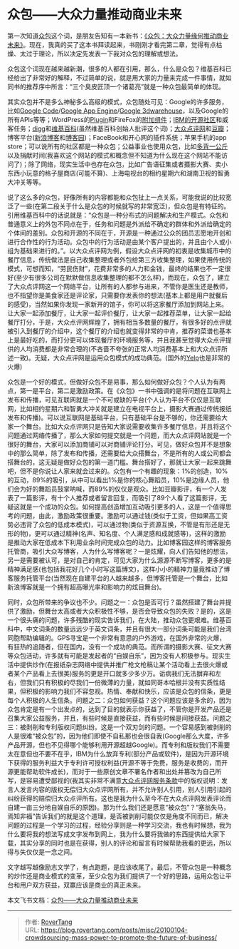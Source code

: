 # 众包——大众力量推动商业未来


第一次知道[众包](http://zh.wikipedia.org/zh-cn/%E4%BC%97%E5%8C%85)这个词，是朋友告知有一本新书：[《众包：大众力量缘何推动商业未来》](http://product.dangdang.com/product.aspx?product_id=20604709)。现在，我真的买了这本书拜读起来，书刚刚才看完第二章，觉得有点枯燥、太过于理论，所以决定先发表一下我对众包的理解或想法。

众包这个词现在越来越新潮，很多的人都在引用，那么，什么是众包？维基百科已经给出了非常好的解释，不过简单的说，就是用大家的力量来完成一件事情，就如同书的推荐序中所言：“三个臭皮匠顶一个诸葛亮”就是一种众包最简单的体现。

其实众包并不是多么神秘多么高级的模式，众包随处可见：Google的许多服务，比如[Google Code](http://code.google.com/intl/zh-CN/)/[Google App Engine](http://code.google.com/intl/zh-CN/appengine/)/[Google 3dwarehouse](http://sketchup.google.com/3dwarehouse/)，以及Google的所有APIs等等；WordPress的[Plugin](http://wordpress.org/extend/plugins/)和FireFox的[附加组件](https://addons.mozilla.org/zh-CN/firefox)；[IBM的开源社区](http://www.ibm.com/developerworks/cn/opensource/)和威客任务；[digg](http://digg.com/)和[维基百科](http://wikipedia.org/)(虽然维基百科创始人批评这个词)；[大众点评网](http://www.dianping.com/)和[豆瓣](http://www.douban.com/)；博客平台([新浪博客](http://blog.sina.com.cn/)和[博客园](http://www.cnblogs.com/))；FaceBook和开心网的插件系统；苹果手机的app store；可以说所有的社区都是一种众包；公益事业也使用众包，比如[多背一公斤](http://www.1kg.org/)以及捐献时间(我喜欢这个网站的模式和概念但不知道为什么现在这个网站不能访问了)；除了网络，现实生活中也存在众包，比如广告语征集或者摄影大赛、卖小东西小玩意的格子屋商店(可能不算)、上海电视台的相约星期六和湖南卫视的智勇大冲关等等。

说了这么多的众包，好像所有的内容都能和众包扯上一点关系，可能我说的比较宽泛了一些(在第二段关于什么是众包的时候就写的非常宽泛)，但众包是有特征的。引用维基百科中的话说就是：“众包是一种分布式的问题解决和生产模式。众包和普通意义上的外包不同点在于，任务和问题是外派给不确定的群体和外派给确定的个体间的差别。众包和开源的不同在于，开源是一种通过公众的团员志愿地开创和进行合作性的行为活动。众包中的行为活动是由某个客户提出的，并且由个人或小组为基础来进行的。”。以大众点评网为例，假设大众点评网的初衷是收集城市中的餐厅信息，传统做法是自己收集整理或者外包给第三方收集整理，如果使用传统的模式，可想而知，“劳民伤财”，花费非常多的人力和金钱，最终的结果也不一定很好(至少有很多公司在默默做信息收集整理的都不怎么样)，而现在，众包了，建立了大众点评网这一个网络平台，让所有的人都参与进来，不管你是医生还是教师，也不指望你是美食家还是评论家，只需要你发表你的想法(基本上都是用户就餐后的感受)，当然如果你发现一家新开的馆子，你可以将这家餐厅添加到网站上来。让大家一起添加餐厅，让大家一起评价餐厅，让大家一起推荐菜单，让大家一起给餐厅打分，于是，大众点评网辉煌了，拥有相当多数量的餐厅，有很多好的点评就被引入到餐厅的介绍中，这个餐厅的介绍也就变得非常的中肯，推荐的菜谱也基本上是最好吃的，而打分更可以体现餐厅的环境服务等，并且我甚至觉得大众点评提供的人均消费都是非常合理的(不吝啬不夸张的正常人均消费基本上和大众点评所述一致)。无疑，大众点评网是运用众包模式的成功典范。(国外的[Yelp](http://www.yelp.com/)也是非常的火爆)

众包是一个好的模式，但做好众包不是易事，那么如何做好众包？个人认为有两点，第一是平台，第二是激励政策。在《众包》一书中强调的是将问题在互联网上发布和传播，可见互联网就是一个不可或缺的平台(个人认为平台不仅仅是互联网，比如相约星期六和智勇大冲关就是建立在电视平台上，摄影大赛通过传统报纸发布和传播)。可以说互联网是基础平台，只有基础平台是不够的，你还需要给大家一个舞台。比如大众点评网只是告知大家说需要收集许多餐厅信息，并且将这个问题通过网络传播了，那么大家如何提交就是一个问题，而大众点评网站就是一个很好的舞台，大家可以添加商铺可以对商铺评论打分。可见，做好众包并不是想象中的那么简单，除了发布和传播，还需要给大众搭舞台，不是所有的人或公司都会搭舞台的，这无疑是做好众包的第一道门槛。舞台搭好了，那就让大家一起来跳舞吧，但不是你说让人家来就会过来的。众包有一个有趣的现象：1%的创造，10%的互动，89%的吸引，从中可以看出1%是你的核心舞蹈员，10%是边缘人员，他们会为好的舞蹈员鼓掌呐喊，而89%的仅仅是观众。比如豆瓣影评，有一个人发表了一篇影评，有十个人推荐或者留言回复，而吸引了89个人看了这篇影评，无疑这就是一个成功的众包。如何提高创造增加互动吸引更多的人，这是一个值得思考的问题，由此，激励政策很重要。激励可以通过钱(类似于工资，但如果高工资势必违背了众包的低成本模式)，可以通过物(类似于资源互换，不管是有形还是无形的物)，更可以通过精神(名声、知名度、个人满足感和成就感等)，这样的激励是推动大家在低成本下利用业余时间完成众包的动力。比如博客园这样的博客服务托管商，吸引大众写博客，人为什么写博客呢？一是炫耀，向人们告知他的想法，另一是需要被认可，是对自己的肯定，可见大家为什么源源不断写博客，更多的是精神满足感(也包括我花好几个小时写这篇博文)，这样小小的精神力量竟推动了博客服务托管平台(当然现在自建平台的人越来越多，但博客托管是一个舞台，比如新浪博客就是一个拥有超高曝光率和影响力的炫目舞台)。

同时，众包所带来的争议也不少。问题之一：众包是否可行？虽然搭建了舞台并提供了激励，但舞台太高或者大众积极性不够，是否会导致众包的失败？是的，这是一个很头痛的问题，许多残酷的现实告诉我们，在大陆，推动众包更艰难。维基百科中，中文词条的数量远远少于英文词条，并且有很大一部分词条可能是我们台湾同胞帮助编辑的。GPS寻宝是一个非常有意思的户外游戏，在国外非常的火爆，有狂热的追随者，但在国内，没有一个成功的典范。而所谓的摄影大赛、征文大赛等众包活动，许多就有可能是发起者的“自娱自乐”，因为没有人积极参与。现实生活中提供炒作(在报纸杂志网络中提供并推广枪文枪稿让某个活动看上去很火爆或者某个产品看上去很美)服务的更是开口就多少多少万。诟病我们无法摒弃和左右，但我们只有积极的尽我们一份微薄的力量，就如同哥本哈根并没有实质性结果，但积极的影响力我们不容忽视。热情、奉献和快乐，应该是众包的信条，更是每个人积极的人生信条。问题之二：众包如何获益？这个问题应该是多余的，因为众包肯定是有一个出发点的，达到了目的就表示你获益了，不管你是开发产品还是召集大家公益服务，并且，有些时候是直接获益，而有些时候是间接获益。问题之三：被剥削和专利版权问题纠纷。这是一个双刃剑的问题。一个容易感到被剥削的人是很难“被众包”的，因为他们即使不自私那也会很自我(Google那么大度，许多产品开源，但也不见得哪个能够利用开源超越Google)。而专利和版权我们不需要太在意但也不要不在乎，IBM为什么放弃专利(部分产品或软件)，是因为开源环境下获得的服务利益大于专利许可授权利益(开源不等于免费，服务是收费的，而开源更能帮助软件成长)，而对于一些原创文章不署名作者和出处并篡改为自己所写，是容易遭受鄙视的(我其实非常不满意[大众点评网服务条款](http://www.dianping.com/aboutus/useragreement)中的版权说明：发言人发言内容的版权无偿归大众点评网所有，并不允许别人引用，别人引用引起的纠纷获得的赔偿归大众点评所有。这也是我为什么至今不在大众点评网发表评论而自建一亩三分地自娱自乐的原因)。那为什么我们还是愿意“被众包”？“塞翁失马，焉知非福”告诉我们的就是这个道理，是否被剥削可能仅仅是角度不同而已，解决问题的过程是一个学习的过程，经验分享则是一种学习交流，我也有时候想，我为什么要将我的想法写成文字发布到网上，我为什么要将我做的东西提供给大家下载，其实分享的同时也是在获得，别人的评论和留言有时候帮助我看的更远，所以得与失仅仅是一念之间。

文字越写越像励志文学了，有点跑题，是应该收尾了。最后，不管众包是一种概念的炒作还是商业模式的变革，至少众包为我们提供了一个好的思路，运用众包让平台和用户双方获益，双赢应该是商业的真正未来。

本文飞书文档：[众包——大众力量推动商业未来](https://rovertang.feishu.cn/docx/doxcn1aDD34NFKhOwM3DoSdqLMf)


---

> 作者: [RoverTang](https://rovertang.com)  
> URL: https://blog.rovertang.com/posts/misc/20100104-crowdsourcing-mass-power-to-promote-the-future-of-business/  

